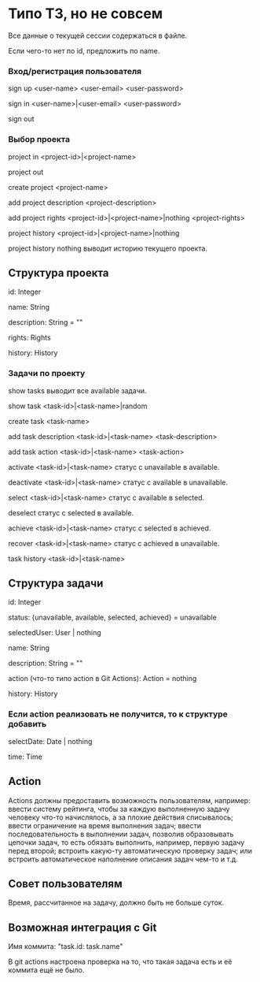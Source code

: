 # Типо ТЗ, но не совсем

Все данные о текущей сессии содержаться в файле.

Если чего-то нет по id,
предложить по name.

### Вход/регистрация пользователя

sign up \<user-name> \<user-email> \<user-password>

sign in \<user-name>|\<user-email> \<user-password>

sign out

### Выбор проекта

project in \<project-id>|\<project-name>

project out

create project \<project-name>

add project description \<project-description>

add project rights \<project-id>|\<project-name>|nothing \<project-rights>

project history \<project-id>|\<project-name>|nothing

project history nothing выводит историю текущего проекта.

## Структура проекта

id: Integer

name: String

description: String = ""

rights: Rights

history: History

### Задачи по проекту

show tasks выводит все available задачи.

show task \<task-id>|\<task-name>|random

create task \<task-name>

add task description \<task-id>|\<task-name> \<task-description>

add task action \<task-id>|\<task-name> \<task-action>

activate \<task-id>|\<task-name> статус с unavailable в available.

deactivate \<task-id>|\<task-name> статус с available в unavailable.

select \<task-id>|\<task-name> статус с available в selected.

deselect статус с selected в available.

achieve \<task-id>|\<task-name> статус с selected в achieved.

recover \<task-id>|\<task-name> статус с achieved в unavailable.

task history \<task-id>|\<task-name>

## Структура задачи

id: Integer

status: {unavailable, available, selected, achieved} = unavailable

selectedUser: User | nothing

name: String

description: String = ""

action (что-то типо action в Git Actions): Action = nothing

history: History

### Если action реализовать не получится, то к структуре добавить

selectDate: Date | nothing

time: Time

## Action

Actions должны предоставить возможность пользователям, например: ввести систему рейтинга,
чтобы за каждую выполненную задачу человеку что-то начислялось,
а за плохие действия списывалось; ввести ограничение на время выполнения задач;
ввести последовательность в выполнении задач, позволив образовывать
цепочки задач, то есть обязать выполнить, например, первую задачу перед второй;
встроить какую-ту автоматическую проверку задач; или встроить автоматическое
наполнение описания задач чем-то и т.д.

## Совет пользователям

Время, рассчитанное на задачу, должно быть не больше суток.

## Возможная интеграция с Git

Имя коммита: "task.id: task.name"

В git actions настроена проверка на то,
что такая задача есть и её коммита ещё не было.
